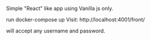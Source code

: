 Simple "React" like app using Vanilla js only.

run docker-compose up
Visit: http://localhost:4001/front/

will accept any username and password.

